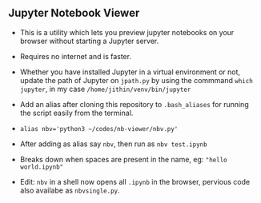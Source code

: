 ## Jupyter Notebook Viewer
* This is a utility which lets you preview jupyter notebooks on your browser without starting a Jupyter server.
* Requires no internet and is faster.
* Whether you have installed Jupyter in a virtual environment or not, update the path of Jupyter on `jpath.py` by using the commmand `which jupyter`, in my case `/home/jithin/venv/bin/jupyter`
* Add an alias after cloning this repository to `.bash_aliases` for running the script easily from the terminal.
* `alias nbv='python3 ~/codes/nb-viewer/nbv.py'`
* After adding as alias say `nbv`, then run as `nbv test.ipynb`
* Breaks down when spaces are present in the name, eg: `"hello world.ipynb"`

* Edit: `nbv` in a shell now opens all `.ipynb` in the browser, pervious code also availabe as `nbvsingle.py`.
